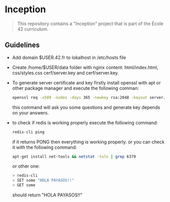 # Inception

> This repository contains a "Inception" project that is part of the École 42 curriculum.

## Guidelines
- Add domain $USER.42.fr to lokalhost in /etc/hosts file
- Create /home/$USER/data folder with nginx content: html/index.html, css/styles.css cerf/server.key and cerf/server.key.
- To generate server certificate and key firstly install openssl with apt or other package manager and execute the following comman:
  ```bash
  openssl req -x509 -nodes -days 365 -newkey rsa:2048 -keyout server.key -out server.crt
  ```
  this command will ask you some questions and generate key depends on your answers.

- to check if redis is working properly execute the following command:
  ```bash
  redis-cli ping
  ```
  if it returns PONG then everything is working properly.
  or you can check it with the following command:
  ```bash
  apt-get install net-tools && netstat -tuln | grep 6379
  ```
  or other one:
  ```bash
  > redis-cli
  > SET some "HOLA PAYASOS!!"
  > GET some
  ```
  should return "HOLA PAYASOS!!"

